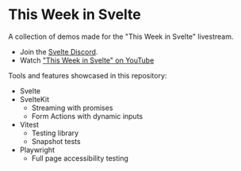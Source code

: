 # This Week in Svelte

A collection of demos made for the "This Week in Svelte" livestream.

- Join the [Svelte Discord](https://svelte.dev/chat).
- Watch ["This Week in Svelte" on YouTube](https://youtube.com/playlist?list=PL8bMgX1kyZTiLCyvf8vF13sdnR4fhNl6v)

Tools and features showcased in this repository:

- Svelte
- SvelteKit
  - Streaming with promises
  - Form Actions with dynamic inputs
- Vitest
  - Testing library
  - Snapshot tests
- Playwright
  - Full page accessibility testing
